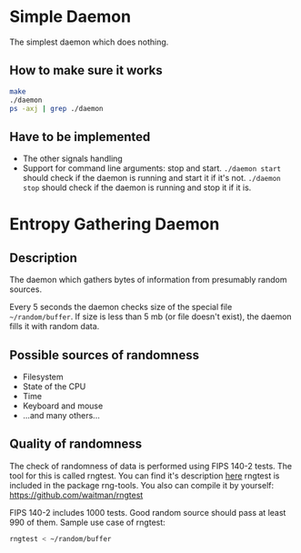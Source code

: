 # Simple Daemon #

The simplest daemon which does nothing.

## How to make sure it works ##

```bash
make
./daemon
ps -axj | grep ./daemon
```

## Have to be implemented ##

* The other signals handling
* Support for command line arguments: stop and start.
  ```./daemon start``` should check if the daemon is running and start it if it's not.
  ```./daemon stop``` should check if the daemon is running and stop it if it is.

# Entropy Gathering Daemon  #

## Description ##

The daemon which gathers bytes of information from presumably random sources.

Every 5 seconds the daemon checks size of the special file ``` ~/random/buffer ```. If size is less than 5 mb (or file doesn't exist), the daemon fills it with random data.

## Possible sources of randomness ##

* Filesystem
* State of the CPU
* Time
* Keyboard and mouse
* ...and many others...

## Quality of randomness ##

The check of randomness of data is performed using FIPS 140-2 tests. The tool for this is called rngtest. You can find it's description [here](https://linux.die.net/man/1/rngtest)
rngtest is included in the package rng-tools. You also can compile it by yourself: https://github.com/waitman/rngtest

FIPS 140-2 includes 1000 tests. Good random source should pass at least 990 of them. Sample use case of rngtest:

```bash
rngtest < ~/random/buffer
```
